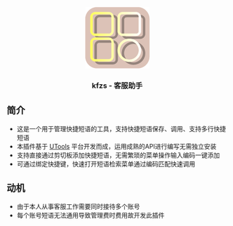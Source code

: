 <p align="center"><a href="https://netdata.cloud"><img style="height: 140px; width: auto; " src="https://raw.githubusercontent.com/Quart233/kfzs/master/logo.png" alt="Netdata" width="300" /></a></p>
<h3 align="center">kfzs - 客服助手</h3>

## 简介
- 这是一个用于管理快捷短语的工具，支持快捷短语保存、调用、支持多行快捷短语
- 本插件基于 [UTools](https://u.tools/) 平台开发而成，运用成熟的API进行编写无需独立安装
- 支持直接通过剪切板添加快捷短语，无需繁琐的菜单操作输入编码一键添加
- 可通过绑定快捷键，快速打开短语检索菜单通过编码匹配快速调用

## 动机
- 由于本人从事客服工作需要同时接待多个账号
- 每个账号短语无法通用导致管理费时费用故开发此插件
